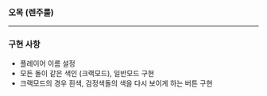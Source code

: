 ### 오목 (렌주룰)

---

### 구현 사항

- 플레이어 이름 설정
- 모든 돌이 같은 색인 (크랙모드), 일반모드 구현
- 크랙모드의 경우 흰색, 검정색돌의 색을 다시 보이게 하는 버튼 구현

